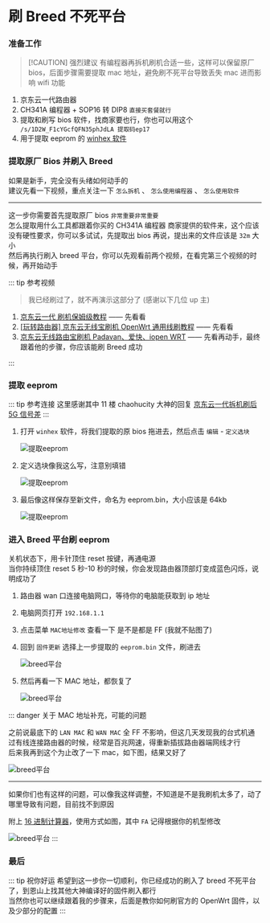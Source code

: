 # 刷 Breed 不死平台

### 准备工作

> [!CAUTION] 强烈建议
> 有编程器再拆机刷机合适一些，这样可以保留原厂 bios，后面步骤需要提取 mac 地址，避免刷不死平台导致丢失 mac 进而影响 wifi 功能

1. 京东云一代路由器
2. CH341A 编程器 + SOP16 转 DIP8 `直接买套餐就行`
3. 提取和刷写 bios 软件，找商家要也行，你也可以用这个 `/s/1D2W_F1cYGcfQFN35phJdLA 提取码ep17`
4. 用于提取 eeprom 的 [winhex 软件](https://www.ghxi.com/winhex.html)

### 提取原厂 Bios 并刷入 Breed

如果是新手，完全没有头绪如何动手的<br>
建议先看一下视频，重点关注一下 `怎么拆机` 、 `怎么使用编程器` 、 `怎么使用软件`<br>

<hr>

这一步你需要首先提取原厂 bios `非常重要非常重要`<br>
怎么提取用什么工具都跟着你买的 CH341A 编程器 商家提供的软件来，这个应该没有硬性要求，你可以多试试，先提取出 bios 再说，提出来的文件应该是 `32m` 大小<br>
然后再执行刷入 breed 平台，你可以先观看前两个视频，在看完第三个视频的时候，再开始动手

::: tip 参考视频

> 我已经刷过了，就不再演示这部分了 (感谢以下几位 up 主)

1. [京东云一代 刷机保姆级教程](https://www.bilibili.com/video/BV17D421W77g/?spm_id_from=333.337.search-card.all.click) —— 先看看
2. [[玩转路由器] 京东云无线宝刷机 OpenWrt 通用线刷教程](https://www.bilibili.com/video/BV12G411h716/?vd_source=e36103031144dca10ac67f24e861ac18) —— 先看看
3. [京东云无线路由宝刷机 Padavan、爱快、iopen WRT](https://www.bilibili.com/video/BV13m411U74b/?vd_source=e36103031144dca10ac67f24e861ac18) —— 先看再动手，最终跟着他的步骤，你应该能刷 Breed 成功

:::

### 提取 eeprom

::: tip 参考连接
这里感谢其中 11 楼 chaohucity 大神的回复 [京东云一代拆机刷后 5G 信号差](https://www.right.com.cn/forum/thread-8311587-1-1.html)
:::

1. 打开 `winhex` 软件，将我们提取的原 bios 拖进去，然后点击 `编辑` - `定义选块`

   ![提取eeprom](/JDC刷机/01/提取eeprom-1.png)

2. 定义选块像我这么写，注意别填错

   ![提取eeprom](/JDC刷机/01/提取eeprom-2.png)

3. 最后像这样保存至新文件，命名为 eeprom.bin，大小应该是 64kb

   ![提取eeprom](/JDC刷机/01/提取eeprom-3.png)

### 进入 Breed 平台刷 eeprom

关机状态下，用卡针顶住 reset 按键，再通电源<br>
当你持续顶住 reset 5 秒-10 秒的时候，你会发现路由器顶部灯变成蓝色闪烁，说明成功了

1. 路由器 wan 口连接电脑网口，等待你的电脑能获取到 ip 地址
2. 电脑网页打开 `192.168.1.1`
3. 点击菜单 `MAC地址修改` 查看一下 是不是都是 FF (我就不贴图了)
4. 回到 `固件更新` 选择上一步提取的 `eeprom.bin` 文件，刷进去

   ![breed平台](/JDC刷机/01/breed平台-1.png)

5. 然后再看一下 MAC 地址，都恢复了

   ![breed平台](/JDC刷机/01/breed平台-2.png)

::: danger 关于 MAC 地址补充，可能的问题

之前说最底下的 `LAN MAC` 和 `WAN MAC` 全 FF 不影响，但这几天发现我的台式机通过有线连接路由器的时候，经常是百兆网速，得重新插拔路由器端网线才行<br>
后来我再到这个为止改了一下 mac，如下图，结果又好了

![breed平台](/JDC刷机/01/breed平台-3.png)

<hr>

如果你们也有这样的问题，可以像我这样调整，不知道是不是我刷机太多了，动了哪里导致有问题，目前找不到原因<br>

附上 [16 进制计算器](https://www.toolhelper.cn/Digit/HexCalc?tab=add)，使用方式如图，其中 `FA` 记得根据你的机型修改

![breed平台](/JDC刷机/01/breed平台-4.png)
:::

### 最后

::: tip 祝你好运
希望到这一步你一切顺利，你已经成功的刷入了 breed 不死平台了，到恩山上找其他大神编译好的固件刷入都行<br>
当然你也可以继续跟着我的步骤来，后面是教你如何刷官方的 OpenWrt 固件，以及少部分的配置
:::
